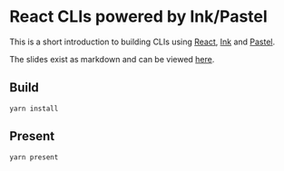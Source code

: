 # React CLIs powered by Ink/Pastel

This is a short introduction to building CLIs using [React](https://reactjs.org/), [Ink](https://github.com/vadimdemedes/ink) and [Pastel](https://github.com/vadimdemedes/pastel).

The slides exist as markdown and can be viewed [here](./slides.md).

## Build

`yarn install`

## Present

`yarn present`
